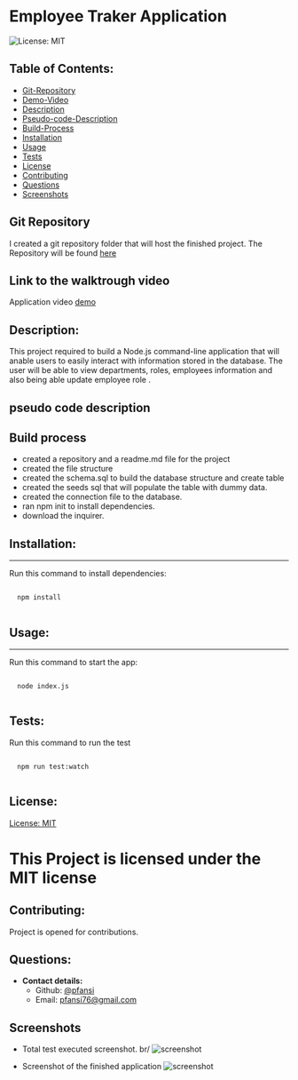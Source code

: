 # Employee Traker Application

![License: MIT](https://img.shields.io/badge/License-MIT-blue)

## Table of Contents:

- [Git-Repository](#git-repository)
- [Demo-Video](#walktrough-video)
- [Description](#description)
- [Pseudo-code-Description](#pseudo-code-description)
- [Build-Process](#build-process)
- [Installation](#installation)
- [Usage](#usage)
- [Tests](#tests)
- [License](#license)
- [Contributing](#contributing)
- [Questions](#questions)
- [Screenshots](#screenshots)

## Git Repository

I created a git repository folder that will host the finished project. The Repository will be found [here](https://github.com/pfansi/team-profile-generator)

## Link to the walktrough video

Application video [demo](https://watch.screencastify.com/v/SpbnDkIb8xDQhldp6Yk5)

## Description:

This project required to build a Node.js command-line application that will anable users to easily interact with information stored in the database.
The user will be able to view departments, roles, employees information and also being able update employee role .

## pseudo code description

## Build process

- created a repository and a readme.md file for the project
- created the file structure
- created the schema.sql to build the database structure and create table
- created the seeds sql that will populate the table with dummy data.
- created the connection file to the database.
- ran npm init to install dependencies.
- download the inquirer.

## Installation:

---

Run this command to install dependencies:

  <pre><code>
  npm install
  </code></pre>

## Usage:

---

Run this command to start the app:

  <pre><code>
  node index.js
  </code></pre>

## Tests:

Run this command to run the test

<pre><code>
  npm run test:watch
  </code></pre>

## License:

[License: MIT](https://opensource.org/licenses/MIT)

# This Project is licensed under the MIT license

## Contributing:

Project is opened for contributions.

## Questions:

- **Contact details:**
  - Github: [@pfansi](https://github.com/pfansi)
  - Email: pfansi76@gmail.com

## Screenshots

- Total test executed screenshot. br/
  ![screenshot](./src/utils/total_test.JPG)

- Screenshot of the finished application
  ![screenshot](./src/utils/finished_app.JPG)
